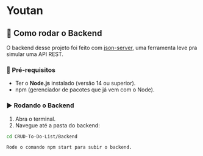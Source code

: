 # Youtan

## 🔧 Como rodar o Backend

O backend desse projeto foi feito com [json-server](https://github.com/typicode/json-server), uma ferramenta leve pra simular uma API REST.

### 📝 Pré-requisitos

- Ter o **Node.js** instalado (versão 14 ou superior).
- npm (gerenciador de pacotes que já vem com o Node).

### ▶️ Rodando o Backend

1. Abra o terminal.
2. Navegue até a pasta do backend:

```bash
cd CRUD-To-Do-List/Backend

Rode o comando npm start para subir o backend.
